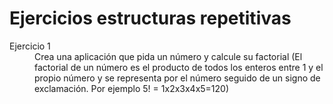 # Ejercicios estructuras repetitivas

<dl>
        <dt>Ejercicio 1</dt>
        <dd>Crea una aplicación que pida un número y calcule su factorial (El factorial de un número es el producto de todos los enteros entre 1 y el propio número y se representa por el número seguido de un signo de exclamación. Por ejemplo 5! = 1x2x3x4x5=120)</dd>
</dl>
